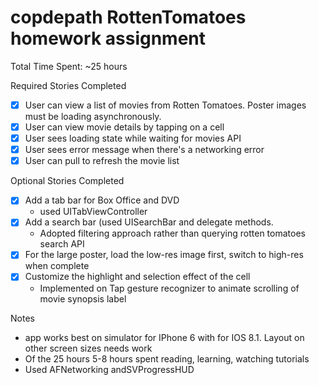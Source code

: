 # copdepath RottenTomatoes homework assignment

Total Time Spent: ~25 hours

Required Stories Completed
* [x] User can view a list of movies from Rotten Tomatoes. Poster images must be loading asynchronously.
* [x] User can view movie details by tapping on a cell
* [x] User sees loading state while waiting for movies API
* [x] User sees error message when there's a networking error
* [x] User can pull to refresh the movie list

Optional Stories Completed
* [x] Add a tab bar for Box Office and DVD 
  * used UITabViewController
* [x] Add a search bar (used UISearchBar and delegate methods. 
  * Adopted filtering approach rather than querying rotten tomatoes search API
* [x] For the large poster, load the low-res image first, switch to high-res when complete
* [x] Customize the highlight and selection effect of the cell 
  *  Implemented on Tap gesture recognizer to animate scrolling of movie synopsis label

Notes
* app works best on simulator for IPhone 6 with for IOS 8.1.  Layout on other screen sizes needs work
* Of the 25 hours 5-8 hours spent reading, learning, watching tutorials 
* Used AFNetworking andSVProgressHUD


